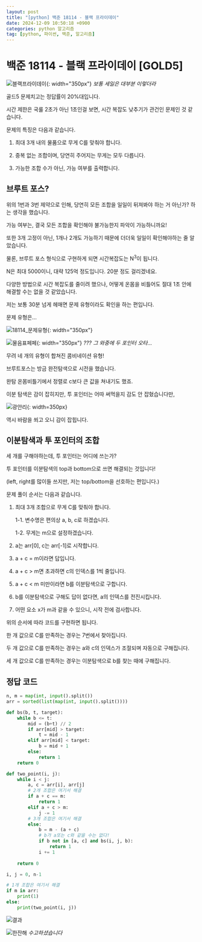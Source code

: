 ```yaml
---
layout: post
title: "[python] 백준 18114 - 블랙 프라이데이"
date: 2024-12-09 10:50:18 +0900
categories: python 알고리즘
tag: [python, 파이썬, 백준, 알고리즘]
---
```


# **백준 18114 - 블랙 프라이데이 [GOLD5]**

![블랙프라이데이](jjal/블프.jpg){: width="350px"}
_보통 세일은 대부분 이렇더라_

골드5 문제치고는 정답률이 20%대입니다.

시간 제한은 국룰 2초가 아닌 1초인걸 보면, 시간 복잡도 낮추기가 관건인 문제인 것 같습니다.

문제의 특징은 다음과 같습니다.

1. 최대 3개 내의 물품으로 무게 C를 맞춰야 합니다.

2. 중복 없는 조합이며, 당연히 주어지는 무게는 모두 다릅니다.

3. 가능한 조합 수가 아닌, 가능 여부를 출력합니다.

## **브루트 포스?**

위의 1번과 3번 제약으로 인해, 당연히 모든 조합을 일일이 뒤져봐야 하는 거 아닌가? 하는 생각을 했습니다.

가능 여부는, 결국 모든 조합을 확인해야 불가능한지 파악이 가능하니까요!

또한 3개 고정이 아닌, 1개나 2개도 가능하기 때문에 더더욱 일일이 확인해야하는 줄 알았습니다.

물론, 브루트 포스 형식으로 구현하게 되면 시간복잡도는 N<sup>3</sup>이 됩니다.

N은 최대 5000이니, 대략 125억 정도입니다. 20분 정도 걸리겠네요.

다양한 방법으로 시간 복잡도를 줄이려 했으나, 어떻게 온몸을 비틀어도 절대 1초 안에 해결할 수는 없을 것 같았습니다.

저는 보통 30분 넘게 헤매면 문제 유형이라도 확인을 하는 편입니다.

문제 유형은...

![18114_문제유형](posting/18114_문제유형.png){: width="350px"}

![물음표페페](jjal/푸우짤.png){: width="350px"}
_??? 그 와중에 두 포인터 오타..._

무려 네 개의 유형이 합쳐진 콤비네이션 유형!

브루트포스는 방금 완전탐색으로 시전을 했습니다.

완탐 온몸비틀기에서 정렬로 c보다 큰 값을 쳐내기도 했죠.

이분 탐색은 감이 잡히지만, 투 포인터는 어따 써먹을지 감도 안 잡혔습니다만,

![광안리](posting/광안리.jpg){: width=350px}

역시 바람을 쐬고 오니 감이 잡힙니다.

## **이분탐색과 투 포인터의 조합**

세 개를 구해야하는데, 투 포인터는 어디에 쓰는가?

투 포인터를 이분탐색의 top과 bottom으로 쓰면 해결되는 것입니다!

(left, right를 많이들 쓰지만, 저는 top/bottom을 선호하는 편입니다.)

문제 풀이 순서는 다음과 같습니다.

1. 최대 3개 조합으로 무게 C를 맞춰야 합니다.

    1-1. 변수명은 편의상 a, b, c로 하겠습니다.

    1-2. 무게는 m으로 설정하겠습니다.

2. a는 arr[0], c는 arr[-1]로 시작합니다.

3. a + c = m이라면 답입니다.

4. a + c > m면 초과하면 c의 인덱스를 1씩 줄입니다.

5. a + c < m 미만이라면 b를 이분탐색으로 구합니다.

6. b를 이분탐색으로 구해도 답이 없다면, a의 인덱스를 전진시킵니다.

7. 어떤 요소 x가 m과 같을 수 있으니, 시작 전에 검사합니다.

위의 순서에 따라 코드를 구현하면 됩니다.

한 개 값으로 C를 만족하는 경우는 7번에서 찾아집니다.

두 개 값으로 C를 만족하는 경우는 a와 c의 인덱스가 조절되며 자동으로 구해집니다.

세 개 값으로 C를 만족하는 경우는 이분탐색으로 b를 찾는 때에 구해집니다.

## **정답 코드**

```python
n, m = map(int, input().split())
arr = sorted(list(map(int, input().split())))

def bs(b, t, target):
    while b <= t:
        mid = (b+t) // 2
        if arr[mid] > target:
            t = mid - 1
        elif arr[mid] < target:
            b = mid + 1
        else:
            return 1
    return 0

def two_point(i, j):
    while i < j:
        a, c = arr[i], arr[j]
        # 2개 조합은 여기서 해결
        if a + c == m:
            return 1
        elif a + c > m:
            j -= 1
        # 3개 조합은 여기서 해결
        else:
            b = m - (a + c)
            # b가 a또는 c와 같을 수는 없다!
            if b not in [a, c] and bs(i, j, b):
                return 1
            i += 1
            
    return 0

i, j = 0, n-1

# 1개 조합은 여기서 해결
if m in arr:
    print(1)
else:
    print(two_point(i, j))
```

![결과](posting/18114_result.png)

![한잔해](jjal/제리인사.gif)
_수고하셨습니다_